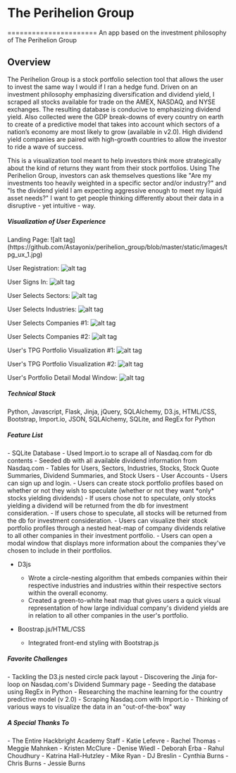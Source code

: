 # The Perihelion Group
======================
An app based on the investment philosophy of The Perihelion Group

<h2>Overview</h2>
The Perihelion Group is a stock portfolio selection tool that allows the user to invest the same way I would if I ran a hedge fund. Driven on an investment philosophy emphasizing diversification and dividend yield, I scraped all stocks available for trade on the AMEX, NASDAQ, and NYSE exchanges. The resulting database is conducive to emphasizing dividend yield. Also collected were the GDP break-downs of every country on earth to create of a predictive model that takes into account which sectors of a nation’s economy are most likely to grow (available in v2.0). High dividend yield companies are paired with high-growth countries to allow the investor to ride a wave of success.

This is a visualization tool meant to help investors think more strategically about the kind of returns they want from their stock portfolios.  Using The Perihelion Group, investors can ask themselves questions like "Are my investments too heavily weighted in a specific sector and/or industry?" and "Is the dividend yield I am expecting aggressive enough to meet my liquid asset needs?"  I want to get people thinking differently about their data in a disruptive - yet intuitive - way.

<h5> Visualization of User Experience </h5>
Landing Page:
![alt tag](https://github.com/Astayonix/perihelion_group/blob/master/static/images/tpg_ux_1.jpg)

User Registration:
![alt tag](https://github.com/Astayonix/perihelion_group/blob/master/static/images/tpg_ux_2.jpg)

User Signs In:
![alt tag](https://github.com/Astayonix/perihelion_group/blob/master/static/images/tpg_ux_3.jpg)

User Selects Sectors:
![alt tag](https://github.com/Astayonix/perihelion_group/blob/master/static/images/tpg_ux_4.jpg)

User Selects Industries:
![alt tag](https://github.com/Astayonix/perihelion_group/blob/master/static/images/tpg_ux_5.jpg)

User Selects Companies #1:
![alt tag](https://github.com/Astayonix/perihelion_group/blob/master/static/images/tpg_ux_6.jpg)

User Selects Companies #2:
![alt tag](https://github.com/Astayonix/perihelion_group/blob/master/static/images/tpg_ux_7.jpg)

User's TPG Portfolio Visualization #1:
![alt tag](https://github.com/Astayonix/perihelion_group/blob/master/static/images/tpg_ux_8.jpg)

User's TPG Portfolio Visualization #2:
![alt tag](https://github.com/Astayonix/perihelion_group/blob/master/static/images/tpg_ux_9.jpg)

User's Portfolio Detail Modal Window:
![alt tag](https://github.com/Astayonix/perihelion_group/blob/master/static/images/tpg_ux_10.jpg)

<h5> Technical Stack </h5>
Python, Javascript, Flask, Jinja, jQuery, SQLAlchemy, D3.js, HTML/CSS, Bootstrap, Import.io, JSON, SQLAlchemy, SQLite, and RegEx for Python

<h5> Feature List </h5>
- SQLite Database
  - Used Import.io to scrape all of Nasdaq.com for db contents 
  - Seeded db with all available dividend information from Nasdaq.com
  - Tables for Users, Sectors, Industries, Stocks, Stock Quote Summaries, Dividend Summaries, and Stock Users
- User Accounts
  - Users can sign up and login.
  - Users can create stock portfolio profiles based on whether or not they wish to speculate (whether or not they want *only* stocks yielding dividends)
    - If users chose not to speculate, only stocks yielding a dividend will be returned from the db for investment consideration.
    - If users chose to speculate, all stocks will be returned from the db for investment consideration.
  - Users can visualize their stock portfolio profiles through a nested heat-map of company dividends relative to all other companies in their investment portfolio.
  - Users can open a modal window that displays more information about the companies they've chosen to include in their portfolios.

- D3js
  - Wrote a circle-nesting algorithm that embeds companies within their respective industries and industries within their respective sectors within the overall economy.
  - Created a green-to-white heat map that gives users a quick visual representation of how large individual company's dividend yields are in relation to all other companies in the user's portfolio.

- Boostrap.js/HTML/CSS
  - Integrated front-end styling with Bootstrap.js

<h5> Favorite Challenges </h5>
- Tackling the D3.js nested circle pack layout
- Discovering the Jinja for-loop on Nasdaq.com's Dividend Summary page
- Seeding the database using RegEx in Python
- Researching the machine learning for the country predictive model (v 2.0) 
- Scraping Nasdaq.com with Import.io
- Thinking of various ways to visualize the data in an "out-of-the-box" way

<h5> A Special Thanks To </h5>
- The Entire Hackbright Academy Staff
- Katie Lefevre
- Rachel Thomas
- Meggie Mahnken
- Kristen McClure
- Denise Wiedl
- Deborah Erba
- Rahul Choudhury
- Katrina Hall-Hutzley
- Mike Ryan
- DJ Breslin
- Cynthia Burns
- Chris Burns
- Jessie Burns